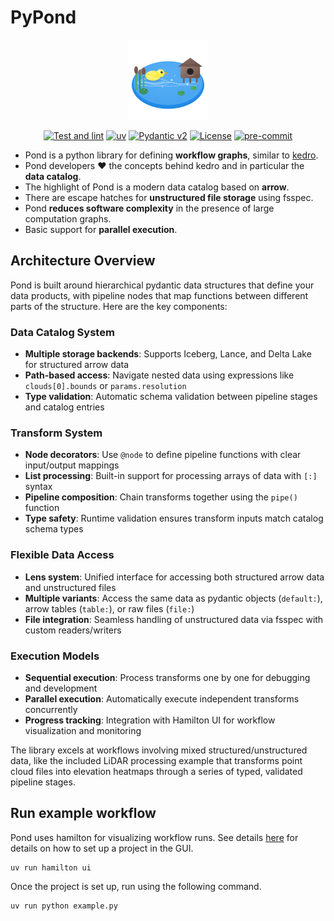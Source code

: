 # PyPond

<div align="center">
  <img src="docs/assets/pypond-icon.svg" alt="PyPond" width="128" height="128">
</div>

<div align="center">

[![Test and lint](https://github.com/nilsbore/pypond/actions/workflows/tests.yml/badge.svg)](https://github.com/nilsbore/pypond/actions/workflows/tests.yml)
[![uv](https://img.shields.io/endpoint?url=https://raw.githubusercontent.com/astral-sh/uv/main/assets/badge/v0.json)](https://github.com/astral-sh/uv)
[![Pydantic v2](https://img.shields.io/endpoint?url=https://raw.githubusercontent.com/pydantic/pydantic/main/docs/badge/v2.json)](https://docs.pydantic.dev/latest/contributing/#badges)
[![License](https://img.shields.io/badge/License-BSD_3--Clause-blue.svg)](https://opensource.org/licenses/BSD-3-Clause)
[![pre-commit](https://img.shields.io/badge/pre--commit-enabled-brightgreen?logo=pre-commit)](https://github.com/pre-commit/pre-commit)

</div>

* Pond is a python library for defining **workflow graphs**, similar to [kedro](https://github.com/kedro-org/kedro).
* Pond developers :heart: the concepts behind kedro and in particular the **data catalog**.
* The highlight of Pond is a modern data catalog based on **arrow**.
* There are escape hatches for **unstructured file storage** using fsspec.
* Pond **reduces software complexity** in the presence of large computation graphs.
* Basic support for **parallel execution**.

## Architecture Overview

Pond is built around hierarchical pydantic data structures that define your data products, with pipeline nodes that map functions between different parts of the structure. Here are the key components:

### Data Catalog System
- **Multiple storage backends**: Supports Iceberg, Lance, and Delta Lake for structured arrow data
- **Path-based access**: Navigate nested data using expressions like `clouds[0].bounds` or `params.resolution`
- **Type validation**: Automatic schema validation between pipeline stages and catalog entries

### Transform System  
- **Node decorators**: Use `@node` to define pipeline functions with clear input/output mappings
- **List processing**: Built-in support for processing arrays of data with `[:]` syntax
- **Pipeline composition**: Chain transforms together using the `pipe()` function
- **Type safety**: Runtime validation ensures transform inputs match catalog schema types

### Flexible Data Access
- **Lens system**: Unified interface for accessing both structured arrow data and unstructured files
- **Multiple variants**: Access the same data as pydantic objects (`default:`), arrow tables (`table:`), or raw files (`file:`)
- **File integration**: Seamless handling of unstructured data via fsspec with custom readers/writers

### Execution Models
- **Sequential execution**: Process transforms one by one for debugging and development  
- **Parallel execution**: Automatically execute independent transforms concurrently
- **Progress tracking**: Integration with Hamilton UI for workflow visualization and monitoring

The library excels at workflows involving mixed structured/unstructured data, like the included LiDAR processing example that transforms point cloud files into elevation heatmaps through a series of typed, validated pipeline stages.

## Run example workflow
Pond uses hamilton for visualizing workflow runs. See details [here](https://hamilton.dagworks.io/en/latest/hamilton-ui/ui/#get-started) for details on how to set up a project in the GUI.
```
uv run hamilton ui
```
Once the project is set up, run using the following command.
```sh
uv run python example.py
```
